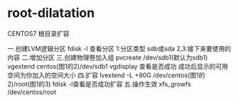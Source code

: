 # root-dilatation
CENTOS7 根目录扩容


一.创建LVM逻辑分区 
fdisk -l 查看分区 
1:分区类型 sdb或sda 
2,3:接下来要使用的内容 
二.增加分区 
三.创建物理卷加入组 
pvcreate /dev/sdb1(默认为sdb1) 
vgextend centos(图1的2)/dev/sdb1 
vgdisplay 查看是否成功 
成功后显示的可用空间为你加入的空间大小 
四.扩容 
lvextend -L +90G /dev/centos(图1的2)/root(图1的3) 
fdisk -l查看是否成功扩容 
五.操作生效 
xfs_growfs /dev/centos/root
 

